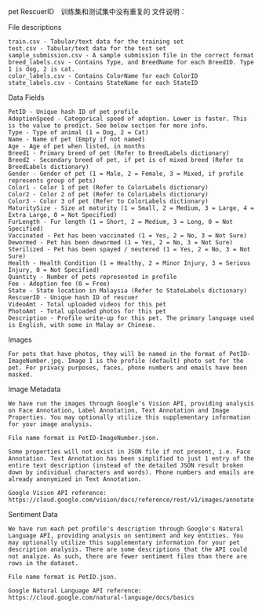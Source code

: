 pet 
RescuerID　训练集和测试集中没有重复的
文件说明：

File descriptions

    train.csv - Tabular/text data for the training set
    test.csv - Tabular/text data for the test set
    sample_submission.csv - A sample submission file in the correct format
    breed_labels.csv - Contains Type, and BreedName for each BreedID. Type 1 is dog, 2 is cat.
    color_labels.csv - Contains ColorName for each ColorID
    state_labels.csv - Contains StateName for each StateID

Data Fields

    PetID - Unique hash ID of pet profile
    AdoptionSpeed - Categorical speed of adoption. Lower is faster. This is the value to predict. See below section for more info.
    Type - Type of animal (1 = Dog, 2 = Cat)
    Name - Name of pet (Empty if not named)
    Age - Age of pet when listed, in months
    Breed1 - Primary breed of pet (Refer to BreedLabels dictionary)
    Breed2 - Secondary breed of pet, if pet is of mixed breed (Refer to BreedLabels dictionary)
    Gender - Gender of pet (1 = Male, 2 = Female, 3 = Mixed, if profile represents group of pets)
    Color1 - Color 1 of pet (Refer to ColorLabels dictionary)
    Color2 - Color 2 of pet (Refer to ColorLabels dictionary)
    Color3 - Color 3 of pet (Refer to ColorLabels dictionary)
    MaturitySize - Size at maturity (1 = Small, 2 = Medium, 3 = Large, 4 = Extra Large, 0 = Not Specified)
    FurLength - Fur length (1 = Short, 2 = Medium, 3 = Long, 0 = Not Specified)
    Vaccinated - Pet has been vaccinated (1 = Yes, 2 = No, 3 = Not Sure)
    Dewormed - Pet has been dewormed (1 = Yes, 2 = No, 3 = Not Sure)
    Sterilized - Pet has been spayed / neutered (1 = Yes, 2 = No, 3 = Not Sure)
    Health - Health Condition (1 = Healthy, 2 = Minor Injury, 3 = Serious Injury, 0 = Not Specified)
    Quantity - Number of pets represented in profile
    Fee - Adoption fee (0 = Free)
    State - State location in Malaysia (Refer to StateLabels dictionary)
    RescuerID - Unique hash ID of rescuer
    VideoAmt - Total uploaded videos for this pet
    PhotoAmt - Total uploaded photos for this pet
    Description - Profile write-up for this pet. The primary language used is English, with some in Malay or Chinese.

Images

    For pets that have photos, they will be named in the format of PetID-ImageNumber.jpg. Image 1 is the profile (default) photo set for the pet. For privacy purposes, faces, phone numbers and emails have been masked.
Image Metadata

    We have run the images through Google's Vision API, providing analysis on Face Annotation, Label Annotation, Text Annotation and Image Properties. You may optionally utilize this supplementary information for your image analysis.

    File name format is PetID-ImageNumber.json.

    Some properties will not exist in JSON file if not present, i.e. Face Annotation. Text Annotation has been simplified to just 1 entry of the entire text description (instead of the detailed JSON result broken down by individual characters and words). Phone numbers and emails are already anonymized in Text Annotation.

    Google Vision API reference: https://cloud.google.com/vision/docs/reference/rest/v1/images/annotate
Sentiment Data

    We have run each pet profile's description through Google's Natural Language API, providing analysis on sentiment and key entities. You may optionally utilize this supplementary information for your pet description analysis. There are some descriptions that the API could not analyze. As such, there are fewer sentiment files than there are rows in the dataset.

    File name format is PetID.json.

    Google Natural Language API reference: https://cloud.google.com/natural-language/docs/basics
